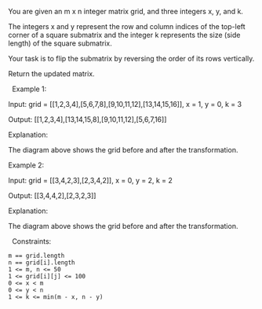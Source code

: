 You are given an m x n integer matrix grid, and three integers x, y, and k.

The integers x and y represent the row and column indices of the top-left corner of a square submatrix and the integer k represents the size (side length) of the square submatrix.

Your task is to flip the submatrix by reversing the order of its rows vertically.

Return the updated matrix.

 
Example 1:


Input: grid = [[1,2,3,4],[5,6,7,8],[9,10,11,12],[13,14,15,16]], x = 1, y = 0, k = 3

Output: [[1,2,3,4],[13,14,15,8],[9,10,11,12],[5,6,7,16]]

Explanation:

The diagram above shows the grid before and after the transformation.


Example 2:
​​​​​​​

Input: grid = [[3,4,2,3],[2,3,4,2]], x = 0, y = 2, k = 2

Output: [[3,4,4,2],[2,3,2,3]]

Explanation:

The diagram above shows the grid before and after the transformation.


 
Constraints:


	m == grid.length
	n == grid[i].length
	1 <= m, n <= 50
	1 <= grid[i][j] <= 100
	0 <= x < m
	0 <= y < n
	1 <= k <= min(m - x, n - y)

